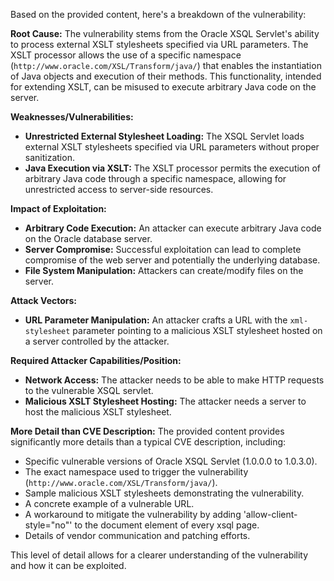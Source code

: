 Based on the provided content, here's a breakdown of the vulnerability:

**Root Cause:** The vulnerability stems from the Oracle XSQL Servlet's ability to process external XSLT stylesheets specified via URL parameters. The XSLT processor allows the use of a specific namespace (`http://www.oracle.com/XSL/Transform/java/`) that enables the instantiation of Java objects and execution of their methods. This functionality, intended for extending XSLT, can be misused to execute arbitrary Java code on the server.

**Weaknesses/Vulnerabilities:**
*   **Unrestricted External Stylesheet Loading:** The XSQL Servlet loads external XSLT stylesheets specified via URL parameters without proper sanitization.
*   **Java Execution via XSLT:** The XSLT processor permits the execution of arbitrary Java code through a specific namespace, allowing for unrestricted access to server-side resources.

**Impact of Exploitation:**
*   **Arbitrary Code Execution:** An attacker can execute arbitrary Java code on the Oracle database server.
*  **Server Compromise:** Successful exploitation can lead to complete compromise of the web server and potentially the underlying database.
*  **File System Manipulation:** Attackers can create/modify files on the server.

**Attack Vectors:**
*   **URL Parameter Manipulation:** An attacker crafts a URL with the `xml-stylesheet` parameter pointing to a malicious XSLT stylesheet hosted on a server controlled by the attacker.

**Required Attacker Capabilities/Position:**
*   **Network Access:** The attacker needs to be able to make HTTP requests to the vulnerable XSQL servlet.
*   **Malicious XSLT Stylesheet Hosting:** The attacker needs a server to host the malicious XSLT stylesheet.

**More Detail than CVE Description:**
The provided content provides significantly more details than a typical CVE description, including:

*   Specific vulnerable versions of Oracle XSQL Servlet (1.0.0.0 to 1.0.3.0).
*   The exact namespace used to trigger the vulnerability (`http://www.oracle.com/XSL/Transform/java/`).
*   Sample malicious XSLT stylesheets demonstrating the vulnerability.
*   A concrete example of a vulnerable URL.
*   A workaround to mitigate the vulnerability by adding 'allow-client-style="no"' to the document element of every xsql page.
*   Details of vendor communication and patching efforts.

This level of detail allows for a clearer understanding of the vulnerability and how it can be exploited.